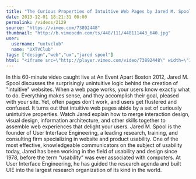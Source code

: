 ```yaml
---
title: "The Curious Properties of Intuitive Web Pages by Jared M. Spool - An Event Apart Boston"
date: 2013-12-01 18:21:31 00:00
permalink: /videos/2129
source: "https://vimeo.com/73892448"
thumbnail: "http://b.vimeocdn.com/ts/448/111/448111443_640.jpg"
user:
  username: "uxtvclub"
  name: "UXTVClub"
tags: ["design","web","ux","jared spool"]
html: "<iframe src=\"http://player.vimeo.com/video/73892448\" width=\"1280\" height=\"720\" frameborder=\"0\" title=\"The Curious Properties of Intuitive Web Pages by Jared M. Spool - An Event Apart Boston\" webkitallowfullscreen mozallowfullscreen allowfullscreen></iframe>"
---
```


In this 60-minute video caught live at An Event Apart Boston 2012, Jared M. Spool discusses the surprisingly unintuitive logic behind the creation of "intuitive" websites.
When a web page works, your users know exactly what to do. Everything makes sense, and they accomplish their goal, pleased with your site. Yet, often pages don’t work, and users get flustered and confused. It turns out that intuitive web pages abide by a set of curiously unintuitive properties. Watch Jared explain how to merge interaction design, visual design, information architecture, and other skills together to assemble web experiences that delight your users.
Jared M. Spool is the founder of User Interface Engineering, a leading research, training, and consulting firm specializing in website and product usability. One of the most effective, knowledgeable communicators on the subject of usability today, Jared has been working in the field of usability and design since 1978, before the term “usability” was ever associated with computers. At User Interface Engineering, he has guided the research agenda and built UIE into the largest research organization of its kind in the world.